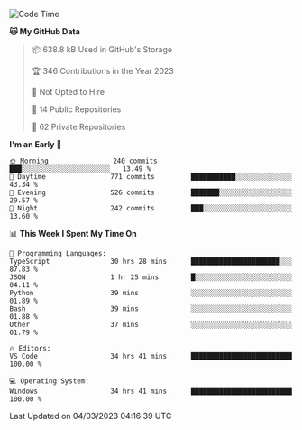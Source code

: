 <!--START_SECTION:waka-->
![Code Time](http://img.shields.io/badge/Code%20Time-3%2C722%20hrs%2015%20mins-blue)

**🐱 My GitHub Data** 

> 📦 638.8 kB Used in GitHub's Storage 
 > 
> 🏆 346 Contributions in the Year 2023
 > 
> 🚫 Not Opted to Hire
 > 
> 📜 14 Public Repositories 
 > 
> 🔑 62 Private Repositories 
 > 
**I'm an Early 🐤** 

```text
🌞 Morning                240 commits         ███░░░░░░░░░░░░░░░░░░░░░░   13.49 % 
🌆 Daytime                771 commits         ███████████░░░░░░░░░░░░░░   43.34 % 
🌃 Evening                526 commits         ███████░░░░░░░░░░░░░░░░░░   29.57 % 
🌙 Night                  242 commits         ███░░░░░░░░░░░░░░░░░░░░░░   13.60 % 
```


📊 **This Week I Spent My Time On** 

```text
💬 Programming Languages: 
TypeScript               30 hrs 28 mins      ██████████████████████░░░   87.83 % 
JSON                     1 hr 25 mins        █░░░░░░░░░░░░░░░░░░░░░░░░   04.11 % 
Python                   39 mins             ░░░░░░░░░░░░░░░░░░░░░░░░░   01.89 % 
Bash                     39 mins             ░░░░░░░░░░░░░░░░░░░░░░░░░   01.88 % 
Other                    37 mins             ░░░░░░░░░░░░░░░░░░░░░░░░░   01.79 % 

🔥 Editors: 
VS Code                  34 hrs 41 mins      █████████████████████████   100.00 % 

💻 Operating System: 
Windows                  34 hrs 41 mins      █████████████████████████   100.00 % 
```


 Last Updated on 04/03/2023 04:16:39 UTC
<!--END_SECTION:waka-->

